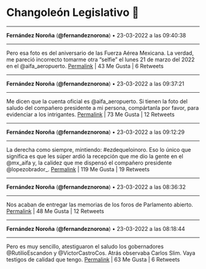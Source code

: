 # Changoleón Legislativo 🙈
*****
**Fernández Noroña** (**@fernandeznorona**) • 23-03-2022 a las 09:40:38
*****
Pero esa foto es del aniversario de las Fuerza Aérea Mexicana. La verdad, me pareció incorrecto tomarme otra “selfie” el lunes 21 de marzo del 2022 en el @aifa_aeropuerto.
[Permalink](https://twitter.com/fernandeznorona/status/1506687376395014149) | 43 Me Gusta | 6 Retweets
*****
**Fernández Noroña** (**@fernandeznorona**) • 23-03-2022 a las 09:37:21
*****
Me dicen que la cuenta oficial es @aifa_aeropuerto. Si tienen la foto del saludo del compañero presidente a mi persona, compártanla por favor, para evidenciar a los intrigantes.
[Permalink](https://twitter.com/fernandeznorona/status/1506686550645649411) | 73 Me Gusta | 12 Retweets
*****
**Fernández Noroña** (**@fernandeznorona**) • 23-03-2022 a las 09:12:29
*****
La derecha como siempre, mintiendo: #ezdequeloinoro. Eso lo único que significa es que les súper ardió la recepción que me dio la gente en el @mx_aifa y, la calidez que me dispensó el compañero presidente @lopezobrador_.
[Permalink](https://twitter.com/fernandeznorona/status/1506680294216241152) | 119 Me Gusta | 19 Retweets
*****
**Fernández Noroña** (**@fernandeznorona**) • 23-03-2022 a las 08:36:32
*****
Nos acaban de entregar las memorias de los foros de Parlamento abierto.
[Permalink](https://twitter.com/fernandeznorona/status/1506671245265281026) | 48 Me Gusta | 12 Retweets
*****
**Fernández Noroña** (**@fernandeznorona**) • 23-03-2022 a las 08:18:44
*****
Pero es muy sencillo, atestiguaron el saludo los gobernadores @RutilioEscandon y @VictorCastroCos. Atrás observaba Carlos Slim. Vaya testigos de calidad que tengo.
[Permalink](https://twitter.com/fernandeznorona/status/1506666767954808834) | 63 Me Gusta | 6 Retweets